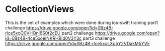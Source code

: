 # CollectionViews
This is the set of examples which were done during ios-swift training
part1 challenge https://drive.google.com/open?id=0Bz4B-rlce5xoQ0VHQnl6S0t2cEU
part2 challenge https://drive.google.com/open?id=0Bz4B-rlce5xoejNKRHBld0V3Y3c
part3 challenge https://drive.google.com/open?id=0Bz4B-rlce5xoLXp5Y2VDakM5YVE
